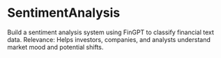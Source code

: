 # SentimentAnalysis
 Build a sentiment analysis system using FinGPT to classify financial text data.  Relevance: Helps investors, companies, and analysts understand market mood and potential shifts.
